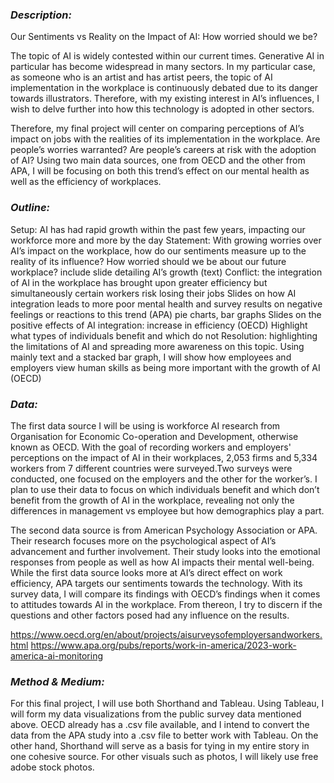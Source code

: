 ### *Description:*

Our Sentiments vs Reality on the Impact of AI: How worried should we be?

The topic of AI is widely contested within our current times. Generative AI in particular has become widespread in many sectors. In my particular case, as someone who is an artist and has artist peers, the topic of AI implementation in the workplace is continuously debated due to its danger towards illustrators. Therefore, with my existing interest in AI’s influences, I wish to delve further into how this technology is adopted in other sectors. 

Therefore, my final project will center on comparing perceptions of AI’s impact on jobs with the realities of its implementation in the workplace. Are people’s worries warranted? Are people’s careers at risk with the adoption of AI? Using two main data sources, one from OECD and the other from APA, I will be focusing on both this trend’s effect on our mental health as well as the efficiency of workplaces. 


### *Outline:*
Setup: AI has had rapid growth within the past few years, impacting our workforce more and more by the day
Statement:  With growing worries over AI’s impact on the workplace, how do our sentiments measure up to the reality of its influence? How worried should we be about our future workplace?
include slide detailing AI’s growth (text)
Conflict: the integration of AI in the workplace has brought upon greater efficiency but simultaneously certain workers risk losing their jobs
Slides on how AI integration leads to more poor mental health and survey results on negative feelings or reactions to this trend (APA) pie charts, bar graphs
Slides on the positive effects of AI integration: increase in efficiency (OECD) 
Highlight what types of individuals benefit and which do not
Resolution: highlighting the limitations of AI and spreading more awareness on this topic.
Using mainly text and a stacked bar graph, I will show how employees and employers view human skills as being more important with the growth of AI (OECD)

### *Data:*

The first data source I will be using is workforce AI research from Organisation for Economic Co-operation and Development, otherwise known as OECD. With the goal of recording workers and employers' perceptions on the impact of AI in their workplaces, 2,053 firms and 5,334 workers from 7 different countries were surveyed.Two surveys were conducted, one focused on the employers and the other for the worker’s. I plan to use their data to focus on which individuals benefit and which don’t benefit from the growth of AI in the workplace, revealing not only the differences in management vs employee but how demographics play a part.

The second data source is from American Psychology Association or APA. Their research focuses more on the psychological aspect of AI’s advancement and further involvement. Their study looks into the emotional responses from people as well as how AI impacts their mental well-being. While the first data source looks more at AI’s direct effect on work efficiency, APA targets our sentiments towards the technology. With its survey data, I will compare its findings with OECD’s findings when it comes to attitudes towards AI in the workplace. From thereon, I try to discern if the questions and other factors posed had any influence on the results.


https://www.oecd.org/en/about/projects/aisurveysofemployersandworkers.html 
https://www.apa.org/pubs/reports/work-in-america/2023-work-america-ai-monitoring 



### *Method & Medium:*

For this final project, I will use both Shorthand and Tableau. Using Tableau, I will form my data visualizations from the public survey data mentioned above. OECD already has a .csv file available, and I intend to convert the data from the APA study into a .csv file to better work with Tableau.  On the other hand, Shorthand will serve as a basis for tying in my entire story in one cohesive source. For other visuals such as photos, I will likely use free adobe stock photos.
